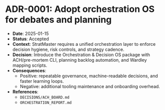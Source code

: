 # ADR-0001: Adopt orchestration OS for debates and planning

- **Date**: 2025-01-15
- **Status**: Accepted
- **Context**: StratMaster requires a unified orchestration layer to enforce decision hygiene, risk controls, and strategy cadence.
- **Decision**: Introduce the Orchestration & Decision OS package with ACH/pre-mortem CLI, planning backlog automation, and Wardley mapping scripts.
- **Consequences**:
  - Positive: repeatable governance, machine-readable decisions, and faster learning loops.
  - Negative: additional tooling maintenance and onboarding overhead.
- **References**:
  - `DECISIONS/ACH_BOARD.md`
  - `ORCHESTRATION_REPORT.md`

